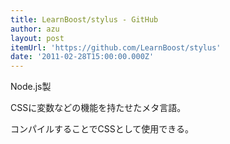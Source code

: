 ```yaml
---
title: LearnBoost/stylus - GitHub
author: azu
layout: post
itemUrl: 'https://github.com/LearnBoost/stylus'
date: '2011-02-28T15:00:00.000Z'
---
```

Node.js製

CSSに変数などの機能を持たせたメタ言語。

コンパイルすることでCSSとして使用できる。
